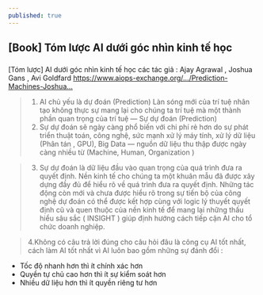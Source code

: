 ```yaml
---
published: true
---
```

## [Book] Tóm lược AI dưới góc nhìn kinh tế học

###

[Tóm lược] AI dưới góc nhìn kinh tế học các tác giả : Ajay Agrawal , Joshua Gans , Avi Goldfard
https://www.aiops-exchange.org/…/Prediction-Machines-Joshua…

> 1. AI chủ yếu là dự đoán (Prediction) 
Làn sóng mới của trí tuệ nhân tạo không thực sự mang lại cho chúng ta trí tuệ mà một thành phần quan trọng của trí tuệ — Sự dự đoán (Prediction)
> 2. Sự dự đoán sẽ ngày càng phổ biến với chi phí rẻ hơn do sự phát triển thuật toán, công nghệ, sức mạnh xử lý máy tính, xử lý dữ liệu (Phân tán , GPU), Big Data — nguồn dữ liệu thu thập được ngày càng nhiều từ (Machine, Human, Organization )

> 3. Sự dự đoán là dữ liệu đầu vào quan trọng của quá trình đưa ra quyết định.
Nền kinh tế cho chúng ta một khuân mẫu đã được xây dựng đầy đủ để hiểu rõ về quá trình đưa ra quyết định. 
Những tác động còn mới và chưa được hiểu rõ trong sự tiến bộ của công nghệ dự đoán có thể được kết hợp cùng với logic lý thuyết quyết định cũ và quen thuộc của nền kinh tế để mang lại những thấu hiểu sâu sắc ( INSIGHT ) giúp định hướng cách tiếp cận AI cho tổ chức doanh nghiệp.

> 4.Không có câu trả lời đúng cho câu hỏi đâu là công cụ AI tốt nhất, cách làm AI tốt nhất vì AI luôn bao gồm những sự đánh đổi : 
+ Tốc độ nhanh hơn thì ít chính xác hơn 
+ Quyền tự chủ cao hơn thì ít sự kiểm soát hơn 
+ Nhiều dữ liệu hơn thì ít quyền riêng tư hơn
